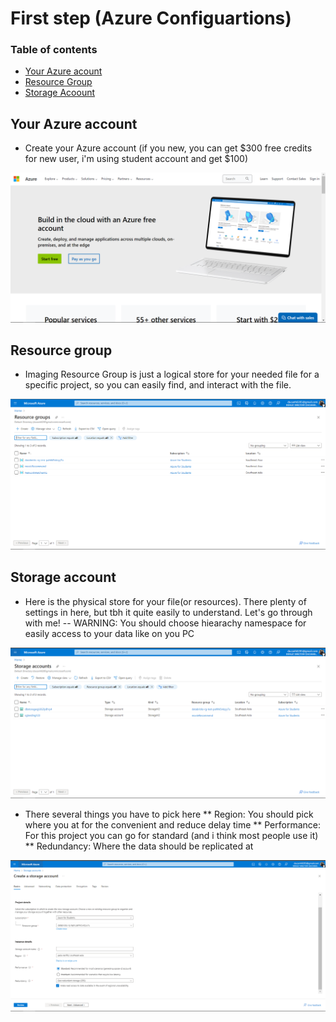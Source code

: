# First step (Azure Configuartions)

### Table of contents

* [Your Azure acount](#azure-account)
* [Resource Group](#resource-group)
* [Storage Acoount](#storage-account)

## Your Azure account
* Create your Azure account (if you new, you can get $300 free credits for new user, i'm using student account and get $100)

![](./1-AzureSettings/image/createaccount.png)

## Resource group
* Imaging Resource Group is just a logical store for your needed file for a specific project, so you can easily find, and interact with the file.

![](./1-AzureSettings/image/resourcegroup.png)


## Storage account
* Here is the physical store for your file(or resources). There plenty of settings in here, but tbh it quite easily to understand. Let's go through with me!
 -- WARNING: You should choose hiearachy namespace for easily access to your data like on you PC

![](./1-AzureSettings/image/storageaccount.png)

* There several things you have to pick here
 ** Region: You should pick where you at for the convenient and reduce delay time
 ** Performance: For this project you can go for standard (and i think most people use it)
 ** Redundancy: Where the data should be replicated at

![](./1-AzureSettings/image/storageaccount-register.png) 